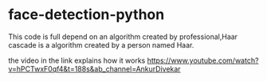 # face-detection-python

This code is full depend on an algorithm created by professional,Haar cascade is a algorithm created by a person named Haar. 

the video in the link explains how it works 
https://www.youtube.com/watch?v=hPCTwxF0qf4&t=188s&ab_channel=AnkurDivekar
